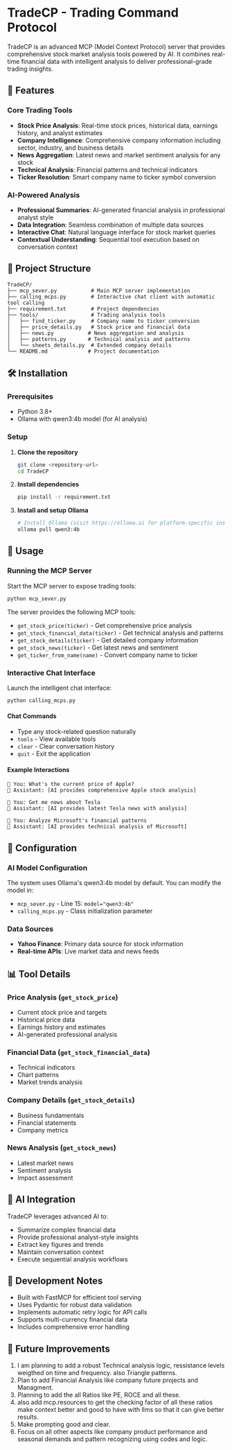 # TradeCP - Trading Command Protocol

TradeCP is an advanced MCP (Model Context Protocol) server that provides comprehensive stock market analysis tools powered by AI. It combines real-time financial data with intelligent analysis to deliver professional-grade trading insights.

## 🚀 Features

### Core Trading Tools
- **Stock Price Analysis**: Real-time stock prices, historical data, earnings history, and analyst estimates
- **Company Intelligence**: Comprehensive company information including sector, industry, and business details
- **News Aggregation**: Latest news and market sentiment analysis for any stock
- **Technical Analysis**: Financial patterns and technical indicators
- **Ticker Resolution**: Smart company name to ticker symbol conversion

### AI-Powered Analysis
- **Professional Summaries**: AI-generated financial analysis in professional analyst style
- **Data Integration**: Seamless combination of multiple data sources
- **Interactive Chat**: Natural language interface for stock market queries
- **Contextual Understanding**: Sequential tool execution based on conversation context

## 📁 Project Structure

```
TradeCP/
├── mcp_sever.py           # Main MCP server implementation
├── calling_mcps.py        # Interactive chat client with automatic tool calling
├── requirement.txt        # Project dependencies
├── tools/                 # Trading analysis tools
│   ├── find_ticker.py     # Company name to ticker conversion
│   ├── price_details.py   # Stock price and financial data
│   ├── news.py           # News aggregation and analysis
│   ├── patterns.py       # Technical analysis and patterns
│   └── sheets_details.py  # Extended company details
└── README.md             # Project documentation
```

## 🛠️ Installation

### Prerequisites
- Python 3.8+
- Ollama with qwen3:4b model (for AI analysis)

### Setup

1. **Clone the repository**
   ```bash
   git clone <repository-url>
   cd TradeCP
   ```

2. **Install dependencies**
   ```bash
   pip install -r requirement.txt
   ```

3. **Install and setup Ollama**
   ```bash
   # Install Ollama (visit https://ollama.ai for platform-specific instructions)
   ollama pull qwen3:4b
   ```

## 🚀 Usage

### Running the MCP Server

Start the MCP server to expose trading tools:

```bash
python mcp_sever.py
```

The server provides the following MCP tools:
- `get_stock_price(ticker)` - Get comprehensive price analysis
- `get_stock_financial_data(ticker)` - Get technical analysis and patterns
- `get_stock_details(ticker)` - Get detailed company information
- `get_stock_news(ticker)` - Get latest news and sentiment
- `get_ticker_from_name(name)` - Convert company name to ticker

### Interactive Chat Interface

Launch the intelligent chat interface:

```bash
python calling_mcps.py
```

#### Chat Commands
- Type any stock-related question naturally
- `tools` - View available tools
- `clear` - Clear conversation history
- `quit` - Exit the application

#### Example Interactions
```
👤 You: What's the current price of Apple?
🤖 Assistant: [AI provides comprehensive Apple stock analysis]

👤 You: Get me news about Tesla
🤖 Assistant: [AI provides latest Tesla news with analysis]

👤 You: Analyze Microsoft's financial patterns
🤖 Assistant: [AI provides technical analysis of Microsoft]
```

## 🔧 Configuration

### AI Model Configuration
The system uses Ollama's qwen3:4b model by default. You can modify the model in:
- `mcp_sever.py` - Line 15: `model="qwen3:4b"`
- `calling_mcps.py` - Class initialization parameter

### Data Sources
- **Yahoo Finance**: Primary data source for stock information
- **Real-time APIs**: Live market data and news feeds

## 📊 Tool Details

### Price Analysis (`get_stock_price`)
- Current stock price and targets
- Historical price data
- Earnings history and estimates
- AI-generated professional analysis

### Financial Data (`get_stock_financial_data`)
- Technical indicators
- Chart patterns
- Market trends analysis

### Company Details (`get_stock_details`)
- Business fundamentals
- Financial statements
- Company metrics

### News Analysis (`get_stock_news`)
- Latest market news
- Sentiment analysis
- Impact assessment

## 🤖 AI Integration

TradeCP leverages advanced AI to:
- Summarize complex financial data
- Provide professional analyst-style insights
- Extract key figures and trends
- Maintain conversation context
- Execute sequential analysis workflows

## 📝 Development Notes

- Built with FastMCP for efficient tool serving
- Uses Pydantic for robust data validation
- Implements automatic retry logic for API calls
- Supports multi-currency financial data
- Includes comprehensive error handling

## 🔮 Future Improvements

1. I am planning to add a robust Technical analysis logic, ressistance levels weigthed on time and frequency. also Triangle patterns.
2. Plan to add Financial Analysis like company future projects and Managment.
3. Planning to add the all Ratios like PE, ROCE and all these.
4. also add mcp.resources to get the checking factor of all these ratios make context better and good to have with llms so that it can give better results.
5. Make prompting good and clear.
6. Focus on all other aspects like company product performance and seasonal demands and pattern recognizing using codes and logic.